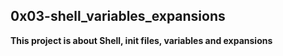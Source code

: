 ## 0x03-shell_variables_expansions

**This project is about Shell, init files, variables and expansions**

